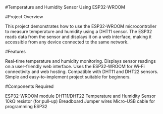 #Temperature and Humidity Sensor Using ESP32-WROOM

#Project Overview

This project demonstrates how to use the ESP32-WROOM microcontroller to measure temperature and humidity using a DHT11 sensor. The ESP32 reads data from the sensor and displays it on a web interface, making it accessible from any device connected to the same network.

#Features

Real-time temperature and humidity monitoring.
Displays sensor readings on a user-friendly web interface.
Uses the ESP32-WROOM for Wi-Fi connectivity and web hosting.
Compatible with DHT11 and DHT22 sensors.
Simple and easy-to-implement project suitable for beginners.

#Components Required

ESP32-WROOM module
DHT11/DHT22 Temperature and Humidity Sensor
10kΩ resistor (for pull-up)
Breadboard
Jumper wires
Micro-USB cable for programming ESP32
